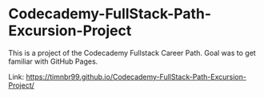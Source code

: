 # Codecademy-FullStack-Path-Excursion-Project

This is a project of the Codecademy Fullstack Career Path. Goal was to get familiar with GitHub Pages.

Link: <https://timnbr99.github.io/Codecademy-FullStack-Path-Excursion-Project/>
